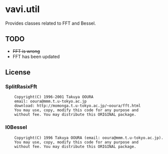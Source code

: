 # vavi.util

Provides classes related to FFT and Bessel.

## TODO

 * ~~FFT is wrong~~
 * FFT has been updated

## License

### SplitRasixFft

```
    Copyright(C) 1996-2001 Takuya OOURA
    email: ooura@mmm.t.u-tokyo.ac.jp
    download: http://momonga.t.u-tokyo.ac.jp/~ooura/fft.html
    You may use, copy, modify this code for any purpose and 
    without fee. You may distribute this ORIGINAL package.
```

### I0Bessel

```
    Copyright(C) 1996 Takuya OOURA (email: ooura@mmm.t.u-tokyo.ac.jp).
    You may use, copy, modify this code for any purpose and 
    without fee. You may distribute this ORIGINAL package.
```